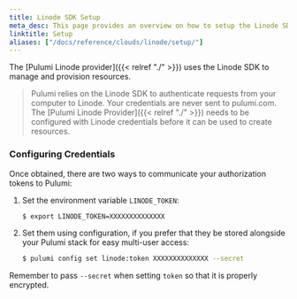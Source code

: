 ```yaml
---
title: Linode SDK Setup
meta_desc: This page provides an overview on how to setup the Linode SDK for Pulumi.
linktitle: Setup
aliases: ["/docs/reference/clouds/linode/setup/"]
---
```


The [Pulumi Linode provider]({{< relref "./" >}}) uses the Linode SDK to manage and provision resources.

> Pulumi relies on the Linode SDK to authenticate requests from your computer to Linode. Your credentials are never sent
> to pulumi.com.
The [Pulumi Linode Provider]({{< relref "./" >}}) needs to be configured with Linode credentials
before it can be used to create resources.

### Configuring Credentials

Once obtained, there are two ways to communicate your authorization tokens to Pulumi:

1. Set the environment variable `LINODE_TOKEN`:

    ```bash
    $ export LINODE_TOKEN=XXXXXXXXXXXXXX
    ```

2. Set them using configuration, if you prefer that they be stored alongside your Pulumi stack for easy multi-user access:

    ```bash
    $ pulumi config set linode:token XXXXXXXXXXXXXX --secret
    ```

Remember to pass `--secret` when setting `token` so that it is properly encrypted.
